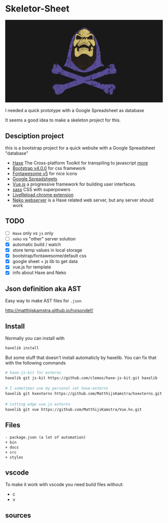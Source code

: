 # Skeletor-Sheet

![](skeletor.jpg)

I needed a quick prototype with a Google Spreadsheet as database

It seems a good idea to make a skeleton project for this.


## Desciption project

this is a bootstrap project for a quick website with a Google Spreadsheet "database"

- [Haxe](http://www.haxe.org) The Cross-platform Toolkit for transpiling to javascript [more](READ_HAXE.MD)
- [Bootstrap v4.0.0](https://getbootstrap.com/) for css framework
- [Fontawesome v5](https://fontawesome.com) for nice icons
- [Google Spreadsheets](https://docs.google.com/spreadsheets/u/0/)
- [Vue.js](https://vuejs.org/) a progressive framework for building user interfaces.
- [sass](http://sass-lang.com/) CSS with superpowers
- [LiveReload chrome extension](https://chrome.google.com/webstore/detail/livereload/jnihajbhpnppcggbcgedagnkighmdlei?hl=en)
- [Neko webserver](README_NEKO.MD) is a Haxe related web server, but any server should work

## TODO

- [ ] `Haxe` only vs `js` only
- [ ] `neko` vs "other" server solution
- [x] automatic build / watch
- [x] store temp values in local storage
- [x] bootstrap/fontawesome/default css
- [x] google sheet + js lib to get data
- [x] vue.js for template
- [x] info about Haxe and Neko

## Json definition aka AST

Easy way to make AST files for `.json`

<http://matthijskamstra.github.io/hxjsondef/>

## Install

Normally you can install with

```bash
haxelib install
```

But some stuff that doesn't install automaticly by haxelib.
You can fix that with the following commands

```bash
# haxe-js-kit for externs
haxelib git js-kit https://github.com/clemos/haxe-js-kit.git haxelib

# I sometimes use my personal set haxe-externs
haxelib git hxexterns https://github.com/MatthijsKamstra/hxexterns.git

# cutting edge vue.js externs
haxelib git vue https://github.com/MatthijsKamstra/Vue.hx.git
```


## Files

```
- package.json (a lot of automation)
+ bin
+ docs
+ src
+ styles
```

## vscode

To make it work with vscode you need build files without:

- c
- v



## sources




